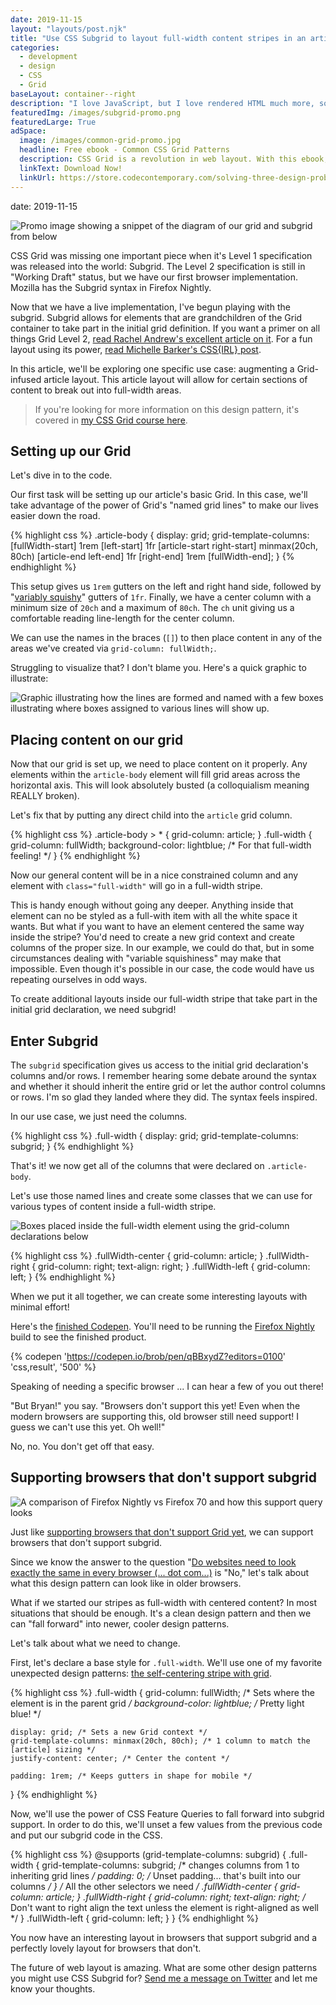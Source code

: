 ```yaml
---
date: 2019-11-15
layout: "layouts/post.njk"
title: "Use CSS Subgrid to layout full-width content stripes in an article template"
categories:
  - development
  - design
  - CSS
  - Grid
baseLayout: container--right
description: "I love JavaScript, but I love rendered HTML much more, so I challenged myself to convert James' client-side JS code to something that rendered HTML. I wanted to do it as quickly and as concisely as possible."
featuredImg: /images/subgrid-promo.png
featuredLarge: True
adSpace: 
  image: /images/common-grid-promo.jpg
  headline: Free ebook - Common CSS Grid Patterns
  description: CSS Grid is a revolution in web layout. With this ebook, I cover 3 design patterns that Grid solves easier, better and more creatively to help push our designs in better directions.
  linkText: Download Now!
  linkUrl: https://store.codecontemporary.com/solving-three-design-problems-with-css-grid/buy
---
```

date: 2019-11-15

![Promo image showing a snippet of the diagram of our grid and subgrid from below](/images/subgrid-topper.png)

CSS Grid was missing one important piece when it's Level 1 specification was released into the world: Subgrid. The Level 2 specification is still in "Working Draft" status, but we have our first browser implementation. Mozilla has the Subgrid syntax in Firefox Nightly.

Now that we have a live implementation, I've begun playing with the subgrid. Subgrid allows for elements that are grandchildren of the Grid container to take part in the initial grid definition. If you want a primer on all things Grid Level 2, [read Rachel Andrew's excellent article on it](https://www.smashingmagazine.com/2018/07/css-grid-2/). For a fun layout using its power, [read Michelle Barker's CSS{IRL} post](https://css-irl.info/subgrid-is-here/).

In this article, we'll be exploring one specific use case: augmenting a Grid-infused article layout. This article layout will allow for certain sections of content to break out into full-width areas.

> If you're looking for more information on this design pattern, it's covered in [my CSS Grid course here](https://store.codecontemporary.com/practical-css-grid).

## Setting up our Grid

Let's dive in to the code. 

Our first task will be setting up our article's basic Grid. In this case, we'll take advantage of the power of Grid's "named grid lines" to make our lives easier down the road.

{% highlight css %}
.article-body {
    display: grid;
    grid-template-columns: [fullWidth-start] 1rem 
                           [left-start]      1fr 
                           [article-start right-start] minmax(20ch, 80ch) 
                           [article-end left-end] 1fr 
                           [right-end] 1rem [fullWidth-end];
}
{% endhighlight %}

This setup gives us `1rem` gutters on the left and right hand side, followed by "[variably squishy](https://blog.logrocket.com/examining-squishiness-in-intrinsic-web-design-1005d30dda0c/)" gutters of `1fr`. Finally, we have a center column with a minimum size of `20ch` and a maximum of `80ch`. The `ch` unit giving us a comfortable reading line-length for the center column.

We can use the names in the braces (`[]`) to then place content in any of the areas we've created via `grid-column: fullWidth;`.

Struggling to visualize that? I don't blame you. Here's a quick graphic to illustrate:

![Graphic illustrating how the lines are formed and named with a few boxes illustrating where boxes assigned to various lines will show up.](/images/subgrid-visualization.png)

## Placing content on our grid

Now that our grid is set up, we need to place content on it properly. Any elements within the `article-body` element will fill grid areas across the horizontal axis. This will look absolutely busted (a colloquialism meaning REALLY broken).

Let's fix that by putting any direct child into the `article` grid column.

{% highlight css %}
.article-body > * {
    grid-column: article;
}
.full-width {
    grid-column: fullWidth;
    background-color: lightblue; /* For that full-width feeling! */
}
{% endhighlight %}

Now our general content will be in a nice constrained column and any element with `class="full-width"` will go in a full-width stripe.

This is handy enough without going any deeper. Anything inside that element can no be styled as a full-with item with all the white space it wants. But what if you want to have an element centered the same way inside the stripe? You'd need to create a new grid context and create columns of the proper size. In our example, we could do that, but in some circumstances dealing with "variable squishiness" may make that impossible. Even though it's possible in our case, the code would have us repeating ourselves in odd ways.

To create additional layouts inside our full-width stripe that take part in the initial grid declaration, we need subgrid!

## Enter Subgrid

The `subgrid` specification gives us access to the initial grid declaration's columns and/or rows. I remember hearing some debate around the syntax and whether it should inherit the entire grid or let the author control columns or rows. I'm so glad they landed where they did. The syntax feels inspired.

In our use case, we just need the columns. 

{% highlight css %}
   .full-width {
        display: grid;
        grid-template-columns: subgrid;
   }
{% endhighlight %}

That's it! we now get all of the columns that were declared on `.article-body`.

Let's use those named lines and create some classes that we can use for various types of content inside a full-width stripe.

![Boxes placed inside the full-width element using the grid-column declarations below](/images/subgrid-visualization-child.png)

{% highlight css %}
.fullWidth-center {
    grid-column: article;
}
.fullWidth-right {
    grid-column: right;
    text-align: right;
}
.fullWidth-left {
    grid-column: left;
}
{% endhighlight %}

When we put it all together, we can create some interesting layouts with minimal effort!

Here's the [finished Codepen](https://codepen.io/brob/pen/qBBxydZ?editors=0100). You'll need to be running the [Firefox Nightly](https://www.mozilla.org/en-US/firefox/channel/desktop/) build to see the finished product.

{% codepen 'https://codepen.io/brob/pen/qBBxydZ?editors=0100' 'css,result', '500' %}

Speaking of needing a specific browser ... I can hear a few of you out there! 

"But Bryan!" you say. "Browsers don't support this yet! Even when the modern browsers are supporting this, old browser still need support! I guess we can't use this yet. Oh well!"

No, no. You don't get off that easy.

## Supporting browsers that don't support subgrid
![A comparison of Firefox Nightly vs Firefox 70 and how this support query looks](/images/subgrid-comparison.png)

Just like [supporting browsers that don't support Grid yet](https://bryanlrobinson.com/blog/your-code-should-fall-forward/), we can support browsers that don't support subgrid. 

Since we know the answer to the question "[Do websites need to look exactly the same in every browser (... dot com...)](http://dowebsitesneedtolookexactlythesameineverybrowser.com/) is "No," let's talk about what this design pattern can look like in older browsers.

What if we started our stripes as full-width with centered content? In most situations that should be enough. It's a clean design pattern and then we can "fall forward" into newer, cooler design patterns.

Let's talk about what we need to change.

First, let's declare a base style for `.full-width`. We'll use one of my favorite unexpected design patterns: [the self-centering stripe with grid](https://bryanlrobinson.com/blog/use-css-grid-to-create-full-width-background-with-centered-content/).

{% highlight css %}
.full-width {
    grid-column: fullWidth; /* Sets where the element is in the parent grid */
    background-color: lightblue; /* Pretty light blue! */
    
    display: grid; /* Sets a new Grid context */
    grid-template-columns: minmax(20ch, 80ch); /* 1 column to match the [article] sizing */
    justify-content: center; /* Center the content */

    padding: 1rem; /* Keeps gutters in shape for mobile */
}
{% endhighlight %}

Now, we'll use the power of CSS Feature Queries to fall forward into subgrid support. In order to do this, we'll unset a few values from the previous code and put our subgrid code in the CSS.

{% highlight css %}
@supports (grid-template-columns: subgrid) {
    .full-width {
        grid-template-columns: subgrid; /* changes columns from 1 to inheriting grid lines */
        padding: 0; /* Unset padding... that's built into our columns */
    }
    /* All the other selectors we need */
    .fullWidth-center {
        grid-column: article;
    }
    .fullWidth-right {
        grid-column: right;
        text-align: right; /* Don't want to right align the text unless the element is right-aligned as well */
    }
    .fullWidth-left {
        grid-column: left;
    }
}
{% endhighlight %}

You now have an interesting layout in browsers that support subgrid and a perfectly lovely layout for browsers that don't.

The future of web layout is amazing. What are some other design patterns you might use CSS Subgrid for? [Send me a message on Twitter](https://twitter.com/intent/tweet?text=Here%20is%20what%20I%20think%20about%20your%20subgrid%20article%20https://bryanlrobinson.com/blog/use-css-subgrid-laying-out-full-width-article-stripes/) and let me know your thoughts.
